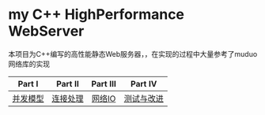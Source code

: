 # my C++ HighPerformance WebServer
本项目为C++编写的高性能静态Web服务器，，在实现的过程中大量参考了muduo网络库的实现

| Part Ⅰ | Part Ⅱ | Part Ⅲ | Part Ⅳ |
| :--------: | :---------: | :---------: | :---------: |
| [并发模型](https://github.com/Canna011/HighPerformance-server/blob/master/%E5%B9%B6%E5%8F%91%E6%A8%A1%E5%9E%8B)|[连接处理](https://github.com/Canna011/HighPerformance-server/blob/master/%E8%BF%9E%E6%8E%A5%E5%A4%84%E7%90%86)|[网络IO](https://github.com/Canna011/HighPerformance-server/blob/master/%E7%BD%91%E7%BB%9CIO) | [测试与改进](https://github.com/Canna011/HighPerformance-server/blob/master/%E6%B5%8B%E8%AF%95%E4%B8%8E%E6%94%B9%E8%BF%9B)
